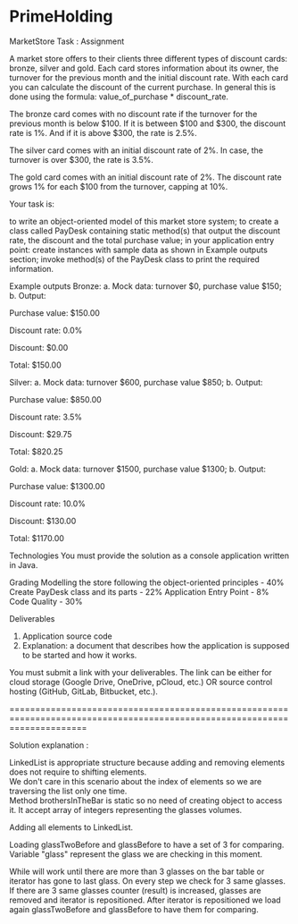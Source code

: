# PrimeHolding
MarketStore
Task :
Assignment

A market store offers to their clients three different types of discount cards: bronze, silver and gold. Each card stores information about its owner, the turnover for the previous month and the initial discount rate. With each card you can calculate the discount of the current purchase. In general this is done using the formula: value_of_purchase * discount_rate.

The bronze card comes with no discount rate if the turnover for the previous month is below $100. If it is between $100 and $300, the discount rate is 1%. And if it is above $300, the rate is 2.5%.

The silver card comes with an initial discount rate of 2%. In case, the turnover is over $300, the rate is 3.5%.

The gold card comes with an initial discount rate of 2%. The discount rate grows 1% for each $100 from the turnover, capping at 10%.

Your task is:

to write an object-oriented model of this market store system;
to create a class called PayDesk containing static method(s) that output the discount rate, the discount and the total purchase value;
in your application entry point:
create instances with sample data as shown in Example outputs section;
invoke method(s) of the PayDesk class to print the required information.


Example outputs
Bronze:
a. Mock data: turnover $0, purchase value $150;
b. Output:

Purchase value: $150.00

Discount rate: 0.0%

Discount: $0.00

Total: $150.00

Silver:
a. Mock data: turnover $600, purchase value $850;
b. Output:

Purchase value: $850.00

Discount rate: 3.5%

Discount: $29.75

Total: $820.25

Gold:
a. Mock data: turnover $1500, purchase value $1300;
b. Output:

Purchase value: $1300.00

Discount rate: 10.0%

Discount: $130.00

Total: $1170.00


Technologies
You must provide the solution as a console application written in Java.

Grading
Modelling the store following the object-oriented principles - 40%
Create PayDesk class and its parts - 22%
Application Entry Point - 8%
Code Quality - 30%

Deliverables
1. Application source code 
2. Explanation: a document that describes how the application is supposed to be started and how it works.

You must submit a link with your deliverables. The link can be either for cloud storage (Google Drive, OneDrive, pCloud, etc.) OR source control hosting (GitHub, GitLab, Bitbucket, etc.).

===========================================================================================================================

Solution explanation : 
 
LinkedList is appropriate structure because adding and removing elements does not require to shifting elements.  
We don't care in this scenario about the index of elements so we are traversing the list only one time.  
Method brothersInTheBar is static so no need of creating object to access it. It accept array of integers representing the glasses volumes.  

Adding all elements to LinkedList.  

Loading glassTwoBefore and glassBefore to have a set of 3 for comparing. Variable "glass" represent the glass we are checking in this moment.  

While will work until there are more than 3 glasses on the bar table or iterator has gone to last glass. On every step we check for 3 same glasses. If there are 3 same glasses counter (result) is increased, glasses are removed and iterator is repositioned. After iterator is repositioned we load again glassTwoBefore and glassBefore to have them for comparing.  
